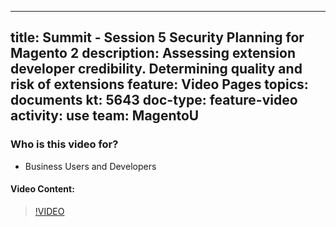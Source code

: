 
---
title: Summit - Session 5 Security Planning for Magento 2
description: Assessing extension developer credibility​. Determining quality and risk of extensions
feature: Video Pages
topics: documents
kt: 5643
doc-type: feature-video
activity: use
team: MagentoU
---

### Who is this video for?

* Business Users and Developers

#### Video Content:

>[!VIDEO](https://video.tv.adobe.com/v/35729)
